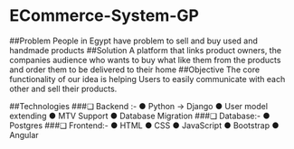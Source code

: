 # ECommerce-System-GP

##Problem
    People in Egypt have problem to sell and buy used and handmade products
##Solution
    A platform that links product owners, the companies audience who wants to buy what like them from the products and order them to be delivered to their home
##Objective
    The core functionality of our idea is helping Users to easily communicate with each other and sell their products.

##Technologies
###❏ Backend :-
    ● Python -> Django
    ● User model extending
    ● MTV Support
    ● Database Migration
###❏ Database:-
    ● Postgres
###❏ Frontend:-
    ● HTML
    ● CSS
    ● JavaScript
    ● Bootstrap
    ● Angular
